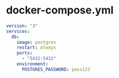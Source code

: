 # docker-compose.yml
```yml
version: "3"
services:
  db:
    image: postgres
    restart: always
    ports:
      - "5432:5432"
    environment:
      POSTGRES_PASSWORD: pass123
```
